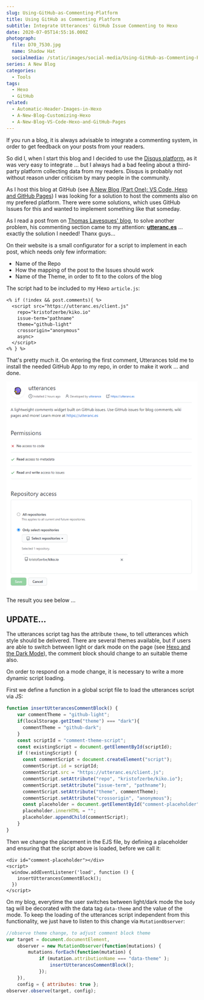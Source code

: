 ```yaml
---
slug: Using-GitHub-as-Commenting-Platform
title: Using GitHub as Commenting Platform
subtitle: Integrate Utterances' GitHub Issue Commenting to Hexo
date: 2020-07-05T14:55:16.000Z
photograph:
  file: D70_7530.jpg
  name: Shadow Hat
  socialmedia: /static/images/social-media/Using-GitHub-as-Commenting-Platform.jpg
series: A New Blog
categories:
  - Tools
tags:
  - Hexo
  - GitHub
related:
  - Automatic-Header-Images-in-Hexo
  - A-New-Blog-Customizing-Hexo
  - A-New-Blog-VS-Code-Hexo-and-GitHub-Pages
---
```


If you run a blog, it is always advisable to integrate a commenting system, in order to get feedback on your posts from your readers.

So did I, when I start this blog and I decided to use the [Disqus platform](https://disqus.com), as it was very easy to integrate ... but I always had a bad feeling about a third-party platform collecting data from my readers. Disqus is probably not without reason under criticism by many people in the community.

As I host this blog at GitHub (see [A New Blog (Part One): VS Code, Hexo and GitHub Pages](/post/A-New-Blog-VS-Code-Hexo-and-GitHub-Pages/)) I was looking for a solution to host the comments also on my prefered platform. There were some solutions, which uses GitHub Issues for this and wanted to implement something like that someday.

<!-- more -->

As I read a post from on [Thomas Lavesques' blog](https://thomaslevesque.com), to solve another problem, his commenting section came to my attention: **[utteranc.es](https://utteranc.es/)** ... exactly the solution I needed! Thanx guys...

On their website is a small configurator for a script to implement in each post, which needs only few information:

* Name of the Repo
* How the mapping of the post to the Issues should work
* Name of the Theme, in order to fit to the colors of the blog

The script had to be included to my Hexo ``article.js``:

```ejs
<% if (!index && post.comments){ %>
  <script src="https://utteranc.es/client.js"
    repo="kristofzerbe/kiko.io"
    issue-term="pathname"
    theme="github-light"
    crossorigin="anonymous"
    async>
  </script>
<% } %>
```

That's pretty much it. On entering the first comment, Utterances told me to install the needed GitHub App to my repo, in order to make it work ... and done.

![Utterances GitHub App](Using-GitHub-as-Commenting-Platform/utteranc-github-app.png)

The result you see below ...

## UPDATE...

The utterances script tag has the attribute ``theme``, to tell utterances  which style should be delivered. There are several themes available, but if users are able to switch between light or dark mode on the page (see [Hexo and the Dark Mode](/post/Hexo-and-the-Dark-Mode)), the comment block should change to an suitable theme also.

On order to respond on a mode change, it is necessary to write a more dynamic script loading.

First we define a function in a global script file to load the utterances script via JS:

```js
function insertUtterancesCommentBlock() {
    var commentTheme = "github-light";
    if(localStorage.getItem("theme") === "dark"){
      commentTheme = "github-dark";
    }
    const scriptId = "comment-theme-script";
    const existingScript = document.getElementById(scriptId);
    if (!existingScript) {
      const commentScript = document.createElement("script");
      commentScript.id = scriptId;
      commentScript.src = "https://utteranc.es/client.js";
      commentScript.setAttribute("repo", "kristofzerbe/kiko.io");
      commentScript.setAttribute("issue-term", "pathname");
      commentScript.setAttribute("theme", commentTheme);
      commentScript.setAttribute("crossorigin", "anonymous");
      const placeholder = document.getElementById("comment-placeholder");
      placeholder.innerHTML = "";
      placeholder.appendChild(commentScript);
    }
}
```

Then we change the placement in the EJS file, by defining a placeholder  and ensuring that the script above is loaded, before we call it:

```ejs
<div id="comment-placeholder"></div>
<script>
  window.addEventListener('load', function () {
    insertUtterancesCommentBlock();
  })
</script>
```

On my blog, everytime the user switches between light/dark mode the ``body`` tag will be decorated with the data tag ``data-theme`` and the value of the mode. To keep the loading of the utterances script independent from this functionality, we just have to listen to this change via ``MutationObserver``:

```js
//observe theme change, to adjust comment block theme
var target = document.documentElement,
    observer = new MutationObserver(function(mutations) {
        mutations.forEach(function(mutation) {
            if (mutation.attributionName === "data-theme" );
                insertUtterancesCommentBlock();
            });        
    }),
    config = { attributes: true };
observer.observe(target, config);
```